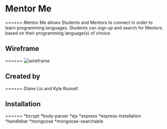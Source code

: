 # Mentor Me
======
Mentor Me allows Students and Mentors to connect in order to learn programming languages. Students can sign up and search for Mentors based on their programming language(s) of choice.

## Wireframe
======
![wireframe](https://cloud.githubusercontent.com/assets/20157292/20363898/ec29bdc0-abf5-11e6-86f6-e66922979906.png)

## Created by
======
Diane Liu and Kyle Russell

## Installation
======
*bcrypt
*body-parser
*ejs
*express
*express-installation
*handlebar
*mongoose
*mongoose-searchable
